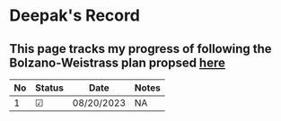 # Deepak's Record
## This page tracks my progress of following the Bolzano-Weistrass plan propsed [here](https://github.com/Bolzano-Weierstrass-plan)

| No | Status | Date | Notes |
| -- | ------ | ---------- | ----- |
| 1  | &#x2611;| 08/20/2023 | NA    |
